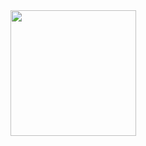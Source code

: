 <div align="center">
<img src="https://i.pinimg.com/originals/6e/21/6b/6e216b0ce8669a79ccfdf7fb04113de7.gif" width="201px">
<div/>
